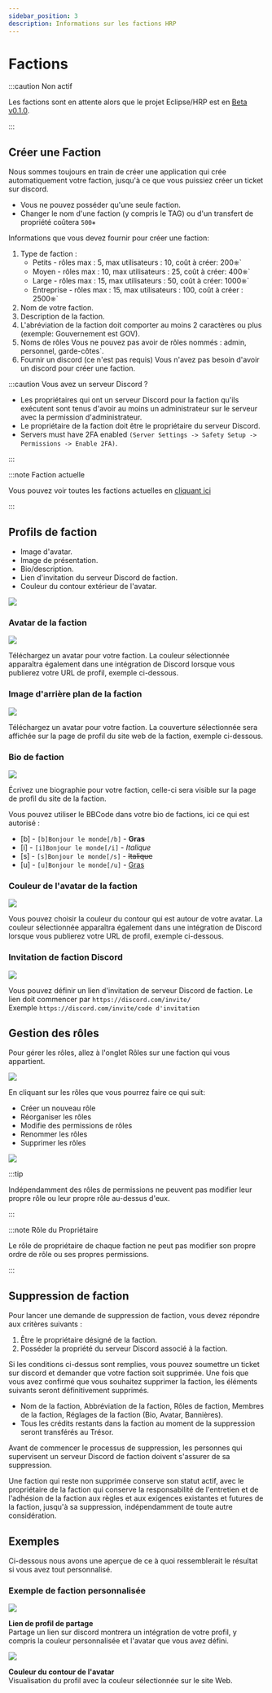 ```yaml
---
sidebar_position: 3
description: Informations sur les factions HRP
---
```


# Factions

:::caution Non actif

Les factions sont en attente alors que le projet Eclipse/HRP est en [Beta v0.1.0](/updates/0.9.1).

:::

## Créer une Faction

Nous sommes toujours en train de créer une application qui crée automatiquement votre faction, jusqu'à ce que vous puissiez créer un ticket sur discord.

- Vous ne pouvez posséder qu'une seule faction.
- Changer le nom d'une faction (y compris le TAG) ou d'un transfert de propriété coûtera `500⎈`

Informations que vous devez fournir pour créer une faction:

1. Type de faction :
   - Petits - rôles max : 5, max utilisateurs : 10, coût à créer: 200⎈\`
   - Moyen - rôles max : 10, max utilisateurs : 25, coût à créer: 400⎈\`
   - Large - rôles max : 15, max utilisateurs : 50, coût à créer: 1000⎈\`
   - Entreprise - rôles max : 15, max utilisateurs : 100, coût à créer : 2500⎈\`
2. Nom de votre faction.
3. Description de la faction.
4. L'abréviation de la faction doit comporter au moins 2 caractères ou plus (exemple: Gouvernement est GOV).
5. Noms de rôles Vous ne pouvez pas avoir de rôles nommés : admin, personnel, garde-côtes\`.
6. Fournir un discord (ce n'est pas requis) Vous n'avez pas besoin d'avoir un discord pour créer une faction.

:::caution Vous avez un serveur Discord ?

- Les propriétaires qui ont un serveur Discord pour la faction qu'ils exécutent sont tenus d'avoir au moins un administrateur sur le serveur avec la permission d'administrateur.
- Le propriétaire de la faction doit être le propriétaire du serveur Discord.
- Servers must have 2FA enabled `(Server Settings -> Safety Setup -> Permissions -> Enable 2FA)`.

:::

:::note Faction actuelle

Vous pouvez voir toutes les factions actuelles en [cliquant ici](https://trickys.gg/factions)

:::

## Profils de faction

- Image d'avatar.
- Image de présentation.
- Bio/description.
- Lien d'invitation du serveur Discord de faction.
- Couleur du contour extérieur de l'avatar.

<div class="flex-vcenter mb-1">
    <img src="/img/customprofiles/factions/factionbuttons.png"/>
 </div>

### Avatar de la faction

  <div class="flex-vcenter mb-1">
    <img src="/img/customprofiles/factions/factionavatar.png"/>
    <p>
    Téléchargez un avatar pour votre faction.
    La couleur sélectionnée apparaîtra également dans une intégration de Discord lorsque vous publierez votre URL de profil, exemple ci-dessous.
    </p>
 </div>

### Image d'arrière plan de la faction

  <div class="flex-vcenter mb-1">
    <img src="/img/customprofiles/factions/factioncover.png"/>
    <p>
    Téléchargez un avatar pour votre faction.
    La couverture sélectionnée sera affichée sur la page de profil du site web de la faction, exemple ci-dessous.
    </p>
 </div>

### Bio de faction

  <div class="flex-vcenter mb-1">
    <img src="/img/customprofiles/factions/factionbio.png"/>
    <p>
Écrivez une biographie pour votre faction, celle-ci sera visible sur la page de profil du site de la faction.    
    </p>
 </div>

Vous pouvez utiliser le BBCode dans votre bio de factions, ici ce qui est autorisé :

- [b] - <code>[b]Bonjour le monde[/b]</code> - <b>Gras</b>
- [i] - <code>[i]Bonjour le monde[/i]</code> - <i>Italique</i>
- [s] - <code>[s]Bonjour le monde[/s]</code> - <s>Italique</s>
- [u] - <code>[u]Bonjour le monde[/u]</code> - <u>Gras</u>

### Couleur de l'avatar de la faction

<div class="flex-vcenter mb-1">
    <img src="/img/customprofiles/factions/factionavatarcolour.png"/>
    <p>
    Vous pouvez choisir la couleur du contour qui est autour de votre avatar.
    La couleur sélectionnée apparaîtra également dans une intégration de Discord lorsque vous publierez votre URL de profil, exemple ci-dessous.
    </p>
 </div>

### Invitation de faction Discord

<div class="flex-vcenter mb-1">
    <img src="/img/customprofiles/factions/factiondiscordinvite.png"/>
    <p>
    Vous pouvez définir un lien d'invitation de serveur Discord de faction.
    Le lien doit commencer par <code>https://discord.com/invite/</code> <br/>
    Exemple <code>https://discord.com/invite/code d'invitation</code>  
</p>
 </div>

## Gestion des rôles

Pour gérer les rôles, allez à l'onglet Rôles sur une faction qui vous appartient.

<img src="/img/hrp/factions/factionrolestab.png"/>

En cliquant sur les rôles que vous pourrez faire ce qui suit:

- Créer un nouveau rôle
- Réorganiser les rôles
- Modifie des permissions de rôles
- Renommer les rôles
- Supprimer les rôles

<img src="/img/hrp/factions/factionsroleviewpage.png"/>

:::tip

Indépendamment des rôles de permissions ne peuvent pas modifier leur propre rôle ou leur propre rôle au-dessus d'eux.

:::

:::note Rôle du Propriétaire

Le rôle de propriétaire de chaque faction ne peut pas modifier son propre ordre de rôle ou ses propres permissions.

:::

## Suppression de faction

Pour lancer une demande de suppression de faction, vous devez répondre aux critères suivants :

1. Être le propriétaire désigné de la faction.
2. Posséder la propriété du serveur Discord associé à la faction.

Si les conditions ci-dessus sont remplies, vous pouvez soumettre un ticket sur discord et demander que votre faction soit supprimée. Une fois que vous avez confirmé que vous souhaitez supprimer la faction, les éléments suivants seront définitivement supprimés.

- Nom de la faction, Abbréviation de la faction, Rôles de faction, Membres de la faction, Réglages de la faction (Bio, Avatar, Bannières).
- Tous les crédits restants dans la faction au moment de la suppression seront transférés au Trésor.

Avant de commencer le processus de suppression, les personnes qui supervisent un serveur Discord de faction doivent s'assurer de sa suppression.

Une faction qui reste non supprimée conserve son statut actif, avec le propriétaire de la faction qui conserve la responsabilité de l'entretien et de l'adhésion de la faction aux règles et aux exigences existantes et futures de la faction, jusqu'à sa suppression, indépendamment de toute autre considération.

## Exemples

Ci-dessous nous avons une aperçue de ce à quoi ressemblerait le résultat si vous avez tout personnalisé.

### Exemple de faction personnalisée

<div class="flex-vcenter mb-1">
    <img src="/img/customprofiles/factions/factionexamplediscord.png"/>
   <p>
<b>Lien de profil de partage</b><br/>
    Partage un lien sur discord montrera un intégration de votre profil, y compris la couleur personnalisée et l'avatar que vous avez défini.    </p>
</div>
   <div class="flex-vcenter mb-1">
    <img src="/img/customprofiles/factions/factionexampleavatar.png"/>
   <p>
<b>Couleur du contour de l'avatar</b><br/>
    Visualisation du profil avec la couleur sélectionnée sur le site Web.    </p>
</div>
